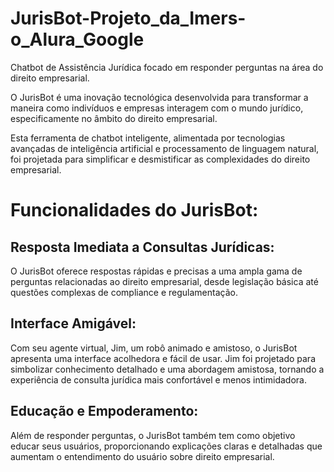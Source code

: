 # JurisBot-Projeto_da_Imers-o_Alura_Google

Chatbot de Assistência Jurídica focado em responder perguntas na área do direito empresarial.

O JurisBot é uma inovação tecnológica desenvolvida para transformar a maneira como indivíduos e empresas interagem com o mundo jurídico, especificamente no âmbito do direito empresarial. 

Esta ferramenta de chatbot inteligente, alimentada por tecnologias avançadas de inteligência artificial e processamento de linguagem natural, foi projetada para simplificar e desmistificar as complexidades do direito empresarial.

# Funcionalidades do JurisBot:

## Resposta Imediata a Consultas Jurídicas: 

O JurisBot oferece respostas rápidas e precisas a uma ampla gama de perguntas relacionadas ao direito empresarial, desde legislação básica até questões complexas de compliance e regulamentação.

## Interface Amigável: 

Com seu agente virtual, Jim, um robô animado e amistoso, o JurisBot apresenta uma interface acolhedora e fácil de usar. Jim foi projetado para simbolizar conhecimento detalhado e uma abordagem amistosa, tornando a experiência de consulta jurídica mais confortável e menos intimidadora.

## Educação e Empoderamento: 

Além de responder perguntas, o JurisBot também tem como objetivo educar seus usuários, proporcionando explicações claras e detalhadas que aumentam o entendimento do usuário sobre direito empresarial.
